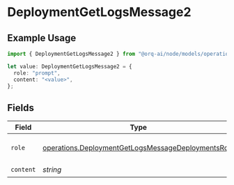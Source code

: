 # DeploymentGetLogsMessage2

## Example Usage

```typescript
import { DeploymentGetLogsMessage2 } from "@orq-ai/node/models/operations";

let value: DeploymentGetLogsMessage2 = {
  role: "prompt",
  content: "<value>",
};
```

## Fields

| Field                                                                                                                    | Type                                                                                                                     | Required                                                                                                                 | Description                                                                                                              |
| ------------------------------------------------------------------------------------------------------------------------ | ------------------------------------------------------------------------------------------------------------------------ | ------------------------------------------------------------------------------------------------------------------------ | ------------------------------------------------------------------------------------------------------------------------ |
| `role`                                                                                                                   | [operations.DeploymentGetLogsMessageDeploymentsRole](../../models/operations/deploymentgetlogsmessagedeploymentsrole.md) | :heavy_check_mark:                                                                                                       | The role of the prompt message                                                                                           |
| `content`                                                                                                                | *string*                                                                                                                 | :heavy_check_mark:                                                                                                       | N/A                                                                                                                      |